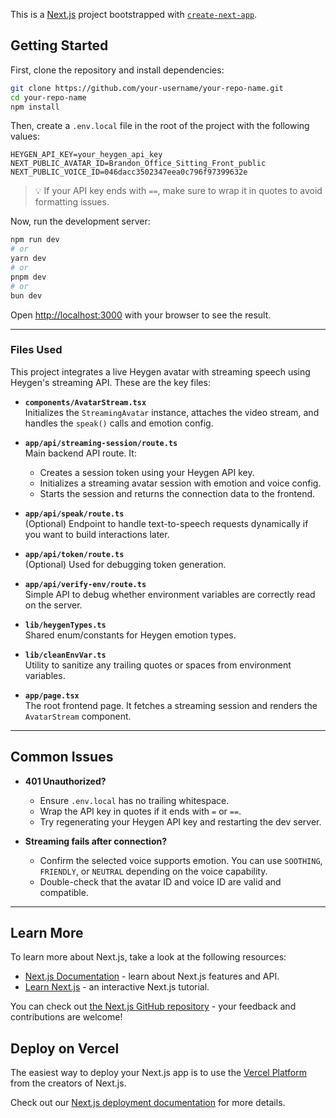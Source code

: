 This is a [Next.js](https://nextjs.org) project bootstrapped with [`create-next-app`](https://nextjs.org/docs/app/api-reference/cli/create-next-app).

## Getting Started

First, clone the repository and install dependencies:

```bash
git clone https://github.com/your-username/your-repo-name.git
cd your-repo-name
npm install
```

Then, create a `.env.local` file in the root of the project with the following values:

```
HEYGEN_API_KEY=your_heygen_api_key
NEXT_PUBLIC_AVATAR_ID=Brandon_Office_Sitting_Front_public
NEXT_PUBLIC_VOICE_ID=046dacc3502347eea0c796f97399632e
```

> 💡 If your API key ends with `==`, make sure to wrap it in quotes to avoid formatting issues.

Now, run the development server:

```bash
npm run dev
# or
yarn dev
# or
pnpm dev
# or
bun dev
```

Open [http://localhost:3000](http://localhost:3000) with your browser to see the result.

---

### Files Used

This project integrates a live Heygen avatar with streaming speech using Heygen's streaming API. These are the key files:

- **`components/AvatarStream.tsx`**  
  Initializes the `StreamingAvatar` instance, attaches the video stream, and handles the `speak()` calls and emotion config.

- **`app/api/streaming-session/route.ts`**  
  Main backend API route. It:
  - Creates a session token using your Heygen API key.
  - Initializes a streaming avatar session with emotion and voice config.
  - Starts the session and returns the connection data to the frontend.

- **`app/api/speak/route.ts`**  
  (Optional) Endpoint to handle text-to-speech requests dynamically if you want to build interactions later.

- **`app/api/token/route.ts`**  
  (Optional) Used for debugging token generation.

- **`app/api/verify-env/route.ts`**  
  Simple API to debug whether environment variables are correctly read on the server.

- **`lib/heygenTypes.ts`**  
  Shared enum/constants for Heygen emotion types.

- **`lib/cleanEnvVar.ts`**  
  Utility to sanitize any trailing quotes or spaces from environment variables.

- **`app/page.tsx`**  
  The root frontend page. It fetches a streaming session and renders the `AvatarStream` component.

---

## Common Issues

- **401 Unauthorized?**
  - Ensure `.env.local` has no trailing whitespace.
  - Wrap the API key in quotes if it ends with `=` or `==`.
  - Try regenerating your Heygen API key and restarting the dev server.

- **Streaming fails after connection?**
  - Confirm the selected voice supports emotion. You can use `SOOTHING`, `FRIENDLY`, or `NEUTRAL` depending on the voice capability.
  - Double-check that the avatar ID and voice ID are valid and compatible.

---

## Learn More

To learn more about Next.js, take a look at the following resources:

- [Next.js Documentation](https://nextjs.org/docs) - learn about Next.js features and API.
- [Learn Next.js](https://nextjs.org/learn) - an interactive Next.js tutorial.

You can check out [the Next.js GitHub repository](https://github.com/vercel/next.js) - your feedback and contributions are welcome!

## Deploy on Vercel

The easiest way to deploy your Next.js app is to use the [Vercel Platform](https://vercel.com/new?utm_medium=default-template&filter=next.js&utm_source=create-next-app&utm_campaign=create-next-app-readme) from the creators of Next.js.

Check out our [Next.js deployment documentation](https://nextjs.org/docs/app/building-your-application/deploying) for more details.
